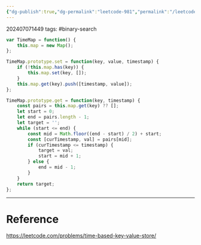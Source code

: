 ```yaml
---
{"dg-publish":true,"dg-permalink":"leetcode-981","permalink":"/leetcode-981/"}
---
```


202407071449
tags: #binary-search 

```js
var TimeMap = function() {
	this.map = new Map();
};

TimeMap.prototype.set = function(key, value, timestamp) {
	if (!this.map.has(key)) {
		this.map.set(key, []);
	}
	this.map.get(key).push([timestamp, value]);
};

TimeMap.prototype.get = function(key, timestamp) {
	const pairs = this.map.get(key) ?? [];
	let start = 0;
	let end = pairs.length - 1;
	let target = '';
	while (start <= end) {
		const mid = Math.floor((end - start) / 2) + start;
		const [curTimestamp, val] = pairs[mid];
		if (curTimestamp <= timestamp) {
			target = val;
			start = mid + 1;
		} else {
			end = mid - 1;
		}
	}
	return target;
};
```

---
# Reference

https://leetcode.com/problems/time-based-key-value-store/